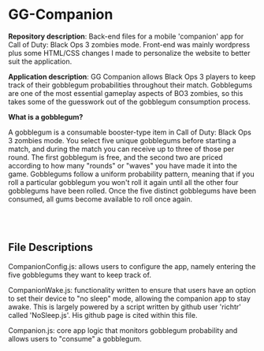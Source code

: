 # GG-Companion
**Repository description**: Back-end files for a mobile 'companion' app for Call of Duty: Black Ops 3 zombies mode. Front-end was mainly wordpress plus some HTML/CSS changes I made to personalize the website to better suit the application.

**Application description**: GG Companion allows Black Ops 3 players to keep track of their gobblegum probabilities throughout their match. Gobblegums are one of the most essential gameplay aspects of BO3 zombies, so this takes some of the guesswork out of the gobblegum consumption process.

**What is a gobblegum?**

A gobblegum is a consumable booster-type item in Call of Duty: Black Ops 3 zombies mode. You select five unique gobblegums before starting a match, and during the match you can receive up to three of those per round. The first gobblegum is free, and the second two are priced according to how many "rounds" or "waves" you have made it into the game. Gobblegums follow a uniform probability pattern, meaning that if you roll a particular gobblegum you won't roll it again until all the other four gobblegums have been rolled. Once the five distinct gobblegums have been consumed, all gums become available to roll once again. 

<br><br>
## File Descriptions


CompanionConfig.js: allows users to configure the app, namely entering the five gobblegums they want to keep track of.

CompanionWake.js: functionality written to ensure that users have an option to set their device to "no sleep" mode, allowing the companion app to stay awake. This is largely powered by a script written by github user 'richtr' called 'NoSleep.js'. His github page is cited within this file.

Companion.js: core app logic that monitors gobblegum probability and allows users to "consume" a gobblegum.
